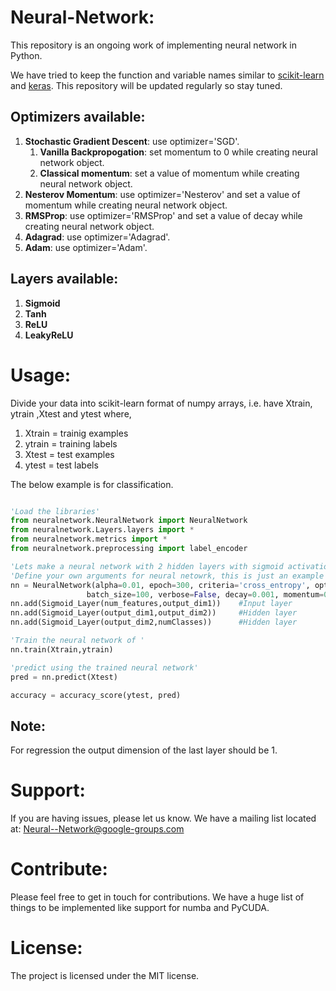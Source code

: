 # Neural-Network:
This repository is an ongoing work of implementing neural network in Python.

We have tried to keep the function and variable names similar to [scikit-learn](http://scikit-learn.org/stable/) and [keras](https://keras.io/). This repository will be updated regularly so stay tuned.


## Optimizers available:
1. **Stochastic Gradient Descent**: use optimizer='SGD'.
    1. **Vanilla Backpropogation**: set momentum to 0 while creating neural network object.
    2. **Classical momentum**: set a value of momentum while creating neural network object.
2. **Nesterov Momentum**: use optimizer='Nesterov' and set a value of momentum while creating neural network object.
3. **RMSProp**: use optimizer='RMSProp' and set a value of decay while creating neural network object.
4. **Adagrad**: use optimizer='Adagrad'.
5. **Adam**:  use optimizer='Adam'.

## Layers available:
1. **Sigmoid**
2. **Tanh**
3. **ReLU**
4. **LeakyReLU**

# Usage:
Divide your data into scikit-learn format of numpy arrays, i.e. have Xtrain, ytrain ,Xtest and ytest where,

1. Xtrain = trainig examples
2. ytrain = training labels
3. Xtest = test examples
4. ytest = test labels 


The below example is for classification.
```python

'Load the libraries'
from neuralnetwork.NeuralNetwork import NeuralNetwork
from neuralnetwork.Layers.layers import *
from neuralnetwork.metrics import *
from neuralnetwork.preprocessing import label_encoder

'Lets make a neural network with 2 hidden layers with sigmoid activation'
'Define your own arguments for neural netowrk, this is just an example'
nn = NeuralNetwork(alpha=0.01, epoch=300, criteria='cross_entropy', optimizer='SGD',
                 batch_size=100, verbose=False, decay=0.001, momentum=0.0, random_seed=None)
nn.add(Sigmoid_Layer(num_features,output_dim1))    #Input layer
nn.add(Sigmoid_Layer(output_dim1,output_dim2))     #Hidden layer
nn.add(Sigmoid_Layer(output_dim2,numClasses))      #Hidden layer

'Train the neural network of '
nn.train(Xtrain,ytrain)

'predict using the trained neural network'
pred = nn.predict(Xtest)

accuracy = accuracy_score(ytest, pred)
```
## Note:
For regression the output dimension of the last layer should be 1.

# Support:
If you are having issues, please let us know.
We have a mailing list located at: Neural--Network@google-groups.com

# Contribute:
Please feel free to get in touch for contributions. We have a huge list of things to be implemented
like support for numba and PyCUDA.

# License:
The project is licensed under the MIT license.
